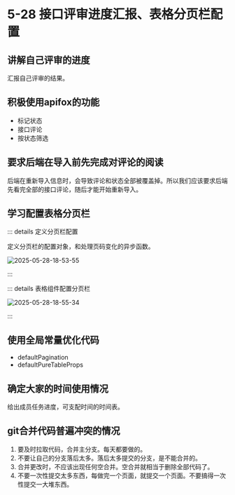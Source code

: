 # 5-28 接口评审进度汇报、表格分页栏配置

## 讲解自己评审的进度

汇报自己评审的结果。

## 积极使用apifox的功能

- 标记状态
- 接口评论
- 按状态筛选

## 要求后端在导入前先完成对评论的阅读

后端在重新导入信息时，会导致评论和状态全部被覆盖掉。所以我们应该要求后端先看完全部的接口评论，随后才能开始重新导入。

## 学习配置表格分页栏

::: details 定义分页栏配置

定义分页栏的配置对象，和处理页码变化的异步函数。

![2025-05-28-18-53-55](https://s2.loli.net/2025/05/28/YEpgWF3oZzTsaQq.png)

:::

::: details 表格组件配置分页栏

![2025-05-28-18-55-34](https://s2.loli.net/2025/05/28/HLlvCbdxUpMAs5c.png)

:::

## 使用全局常量优化代码

- defaultPagination
- defaultPureTableProps

## 确定大家的时间使用情况

给出成员任务进度，可支配时间的时间表。

## git合并代码普遍冲突的情况

1. 要及时拉取代码，合并主分支。每天都要做的。
2. 不要让自己的分支落后太多。落后太多提交的分支，是不能合并的。
3. 合并更改时，不应该出现任何空合并。空合并就相当于删除全部代码了。
4. 不要一次性提交太多东西，每做完一个页面，就提交一个页面。不要搞得一次性提交一大堆东西。
